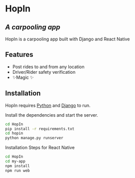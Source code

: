 # HopIn

## _A carpooling app_

HopIn is a carpooling app built with Django and React Native

## Features

- Post rides to and from any location
- Driver/Rider safety verification
- ✨Magic ✨

## Installation

HopIn requires [Python](https://python.org/) and [Django](https://www.djangoproject.com/) to run.

Install the dependencies and start the server.

```sh
cd HopIn
pip install -r requirements.txt
cd hopin
python manage.py runserver
```

Installation Steps for React Native

```sh
cd HopIn
cd my-app
npm install
npm run web
```
